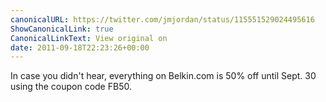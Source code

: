 ```yaml
---
canonicalURL: https://twitter.com/jmjordan/status/115551529024495616
ShowCanonicalLink: true
CanonicalLinkText: View original on
date: 2011-09-18T22:23:26+00:00
---
```

In case you didn't hear, everything on Belkin.com is 50% off until Sept. 30 using the coupon code FB50.